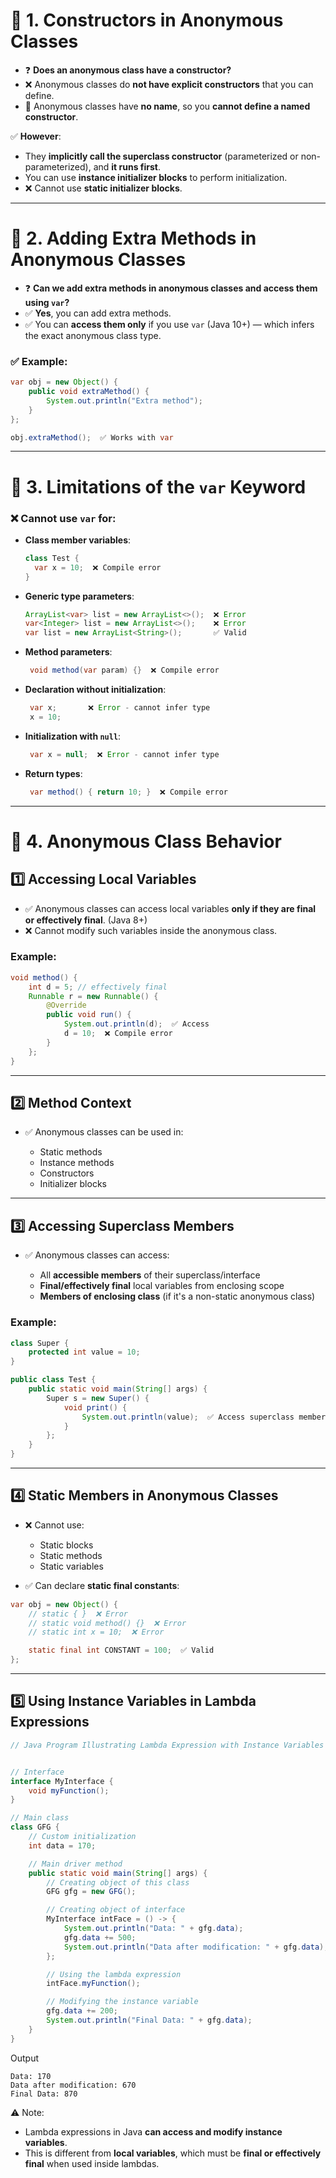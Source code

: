 # 📌 1. Constructors in Anonymous Classes

- ❓ **Does an anonymous class have a constructor?**
- ❌ Anonymous classes do **not have explicit constructors** that you can define.
- 🧩 Anonymous classes have **no name**, so you **cannot define a named constructor**.

✅ **However**:
- They **implicitly call the superclass constructor** (parameterized or non-parameterized), and **it runs first**.
- You can use **instance initializer blocks** to perform initialization.
- ❌ Cannot use **static initializer blocks**.

---

# 📌 2. Adding Extra Methods in Anonymous Classes

- ❓ **Can we add extra methods in anonymous classes and access them using `var`?**
- ✅ **Yes**, you can add extra methods.
- ✅ You can **access them only** if you use `var` (Java 10+) — which infers the exact anonymous class type.

### ✅ Example:

```java
var obj = new Object() {
    public void extraMethod() {
        System.out.println("Extra method");
    }
};

obj.extraMethod();  ✅ Works with var
````

---

# 📌 3. Limitations of the `var` Keyword

### ❌ Cannot use `var` for:

* **Class member variables**:

  ```java
  class Test {
    var x = 10;  ❌ Compile error
  }
  ```

* **Generic type parameters**:

  ```java
  ArrayList<var> list = new ArrayList<>();  ❌ Error
  var<Integer> list = new ArrayList<>();    ❌ Error
  var list = new ArrayList<String>();       ✅ Valid
  ```

* **Method parameters**:

  ```java
   void method(var param) {}  ❌ Compile error
  ```

* **Declaration without initialization**:

  ```java
   var x;       ❌ Error - cannot infer type
   x = 10;
  ```

* **Initialization with `null`**:

  ```java
   var x = null;  ❌ Error - cannot infer type
  ```

* **Return types**:

  ```java
   var method() { return 10; }  ❌ Compile error
  ```

---

# 📌 4. Anonymous Class Behavior

## 1️⃣ Accessing Local Variables

* ✅ Anonymous classes can access local variables **only if they are final or effectively final**.  (Java 8+)
* ❌ Cannot modify such variables inside the anonymous class.

### Example:

```java
void method() {
    int d = 5; // effectively final
    Runnable r = new Runnable() {
        @Override
        public void run() {
            System.out.println(d);  ✅ Access
            d = 10;  ❌ Compile error
        }
    };
}
```

---

## 2️⃣ Method Context

* ✅ Anonymous classes can be used in:

  * Static methods
  * Instance methods
  * Constructors
  * Initializer blocks

---

## 3️⃣ Accessing Superclass Members

* ✅ Anonymous classes can access:

  * All **accessible members** of their superclass/interface
  * **Final/effectively final** local variables from enclosing scope
  * **Members of enclosing class** (if it's a non-static anonymous class)

### Example:

```java
class Super {
    protected int value = 10;
}

public class Test {
    public static void main(String[] args) {
        Super s = new Super() {
            void print() {
                System.out.println(value);  ✅ Access superclass member
            }
        };
    }
}
```

---

## 4️⃣ Static Members in Anonymous Classes

* ❌ Cannot use:

  * Static blocks
  * Static methods
  * Static variables

* ✅ Can declare **static final constants**:

```java
var obj = new Object() {
    // static { }  ❌ Error
    // static void method() {}  ❌ Error
    // static int x = 10;  ❌ Error

    static final int CONSTANT = 100;  ✅ Valid
};
```

---
## 5️⃣ Using Instance Variables in Lambda Expressions


``` java
// Java Program Illustrating Lambda Expression with Instance Variables 


// Interface 
interface MyInterface { 
    void myFunction(); 
} 

// Main class 
class GFG { 
    // Custom initialization
    int data = 170; 

    // Main driver method 
    public static void main(String[] args) { 
        // Creating object of this class 
        GFG gfg = new GFG(); 

        // Creating object of interface 
        MyInterface intFace = () -> { 
            System.out.println("Data: " + gfg.data); 
            gfg.data += 500; 
            System.out.println("Data after modification: " + gfg.data); 
        }; 

        // Using the lambda expression
        intFace.myFunction(); 

        // Modifying the instance variable
        gfg.data += 200; 
        System.out.println("Final Data: " + gfg.data); 
    } 
}


```
Output
``` {text}
Data: 170
Data after modification: 670
Final Data: 870
```


⚠️ Note:

* Lambda expressions in Java **can access and modify instance variables**.
* This is different from **local variables**, which must be **final or effectively final** when used inside lambdas.

